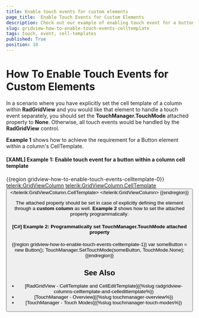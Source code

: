 ```yaml
---
title: Enable touch events for custom elements
page_title:  Enable Touch Events for Custom Elements
description: Check out our example of enabling touch event for a button within a column cell template within RadGridView - Telerik's {{ site.framework_name }} DataGrid.
slug: gridview-how-to-enable-touch-events-celltemplate
tags: touch, event, cell-templates
published: True
position: 18
---
```


# How To Enable Touch Events for Custom Elements

In a scenario where you have explicitly set the cell template of a column within **RadGridView** and you would like that element to handle a touch event separately, you should set the **TouchManager.TouchMode** attached property to **None**. Otherwise, all touch events would be handled by the **RadGridView** control. 

**Example 1** shows how to achieve the requirement for a Button element within a column's CellTemplate.

#### **[XAML] Example 1: Enable touch event for a button within a column cell template**
{{region gridview-how-to-enable-touch-events-celltemplate-0}}
		<telerik:GridViewColumn>
                    <telerik:GridViewColumn.CellTemplate>
                        <DataTemplate>
                            <Button Name="Button1"
                                    Content="Do Some Action" 
                                    Command="{Binding CustomCommand}"
                                    Margin="5"
                                    telerik:TouchManager.TouchMode="None"
                                    HorizontalAlignment="Left"/>
                        </DataTemplate>
                    </telerik:GridViewColumn.CellTemplate>
                </telerik:GridViewColumn>
{{endregion}}

The attached property should be set in case of explicitly defining the element through a **custom column** as well. **Example 2** shows how to set the attached property programmatically:
	
#### **[C#] Example 2: Programmatically set TouchManager.TouchMode attached property**
{{region gridview-how-to-enable-touch-events-celltemplate-1}}
	var someButton = new Button();
	TouchManager.SetTouchMode(someButton, TouchMode.None);
{{endregion}}

## See Also
* [RadGridView - CellTemplate and CellEditTemplate]({%slug radgridview-columns-celltemplate-and-celledittemplate%})
* [TouchManager - Overview]({%slug touchmanager-overview%})
* [TouchManager - Touch Modes]({%slug touchmanager-touch-modes%})